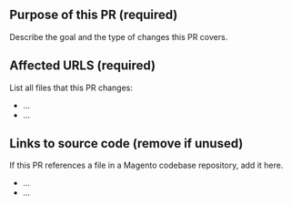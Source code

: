## Purpose of this PR (required)

Describe the goal and the type of changes this PR covers.

## Affected URLS (required)

List all files that this PR changes:

- ...
- ...

## Links to source code (remove if unused)

If this PR references a file in a Magento codebase repository, add it here.

- ...
- ...
